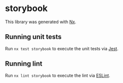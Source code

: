 # storybook

This library was generated with [Nx](https://nx.dev).

## Running unit tests

Run `nx test storybook` to execute the unit tests via [Jest](https://jestjs.io).

## Running lint

Run `nx lint storybook` to execute the lint via [ESLint](https://eslint.org/).

